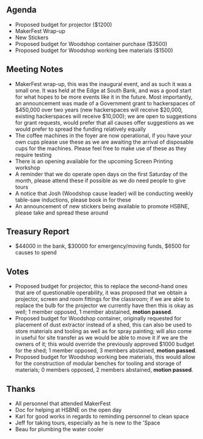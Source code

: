 ## Agenda
- Proposed budget for projector ($1200)
- MakerFest Wrap-up
- New Stickers
- Proposed budget for Woodshop container purchase ($3500)
- Proposed budget for Woodshop working bee materials ($1500)

## Meeting Notes
- MakerFest wrap-up, this was the inaugural event, and as such it was a small one. It was held at the Edge at South Bank, and was a good start for what hopes to be more events like it in the future. Most importantly, an announcement was made of a Government grant to hackerspaces of $450,000 over two years (new hackerspaces will receive $20,000, existing hackerspaces will receive $10,000); we are open to suggestions for grant requests, would prefer that all causes offer suggestions as we would prefer to spread the funding relatively equally
- The coffee machines in the foyer are now operational, if you have your own cups please use these as we are awaiting the arrival of disposable cups for the machines. Please feel free to make use of these as they require testing
- There is an opening available for the upcoming Screen Printing workshop
- A reminder that we do operate open days on the first Saturday of the month, please attend these if possible as we do need people to give tours
- A notice that Josh (Woodshop cause leader) will be conducting weekly table-saw inductions, please book in for these
- An announcement of new stickers being available to promote HSBNE, please take and spread these around

## Treasury Report
- $44000 in the bank, $30000 for emergency/moving funds, $6500 for causes to spend

## Votes
- Proposed budget for projector, this to replace the second-hand ones that are of questionable operability, it was proposed that we obtain a projector, screen and room fittings for the classroom; if we are able to replace the bulb for the projector we currently have then this is okay as well; 1 member opposed, 1 member abstained, ****motion passed****.
- Proposed budget for Woodshop container, originally requested for placement of dust extractor instead of a shed, this can also be used to store materials and tooling as well as for spray painting; will also come in useful for site transfer as we would be able to move it if we are the owners of it; this would override the previously approved $1000 budget for the shed; 1 member opposed, 3 members abstained, ****motion passed****.
- Proposed budget for Woodshop working bee materials, this would allow for the construction of modular benches for tooling and storage of materials; 0 members opposed, 2 members abstained, ****motion passed****.

## Thanks
- All personnel that attended MakerFest
- Doc for helping at HSBNE on the open day
- Karl for good works in regards to reminding personnel to clean space
- Jeff for taking tours, especially as he is new to the 'Space
- Beau for plumbing the water cooler

